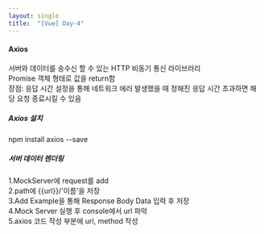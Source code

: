 ```yaml
---
layout: single
title:  "[Vue] Day-4" 
---
```

#### Axios   
서버와 데이터를 송수신 할 수 있는 HTTP 비동기 통신 라이브러리   
Promise 객체 형태로 값을 return함   
장점: 응답 시간 설정을 통해 네트워크 에러 발생했을 때 정해진 응답 시간 초과하면 해당 요청 종료시킬 수 있음   
   
##### Axios 설치   
npm install axios --save   
   
##### 서버 데이터 렌더링   
1.MockServer에 request를 add   
2.path에 {{url}}/'이름'을 저장   
3.Add Example을 통해 Response Body Data 입력 후 저장   
4.Mock Server 실행 후 console에서 url 파악   
5.axios 코드 작성 부분에 url, method 작성

